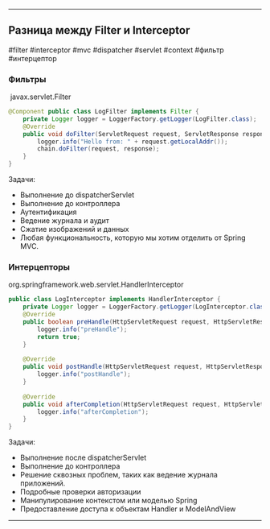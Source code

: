 
---

## Разница между Filter и Interceptor
#filter #interceptor #mvc #dispatcher #servlet #context #фильтр #интерцептор

### Фильтры
 javax.servlet.Filter
```java
@Component public class LogFilter implements Filter { 
	private Logger logger = LoggerFactory.getLogger(LogFilter.class); 
	@Override 
	public void doFilter(ServletRequest request, ServletResponse response, FilterChain chain) throws IOException, ServletException {
		logger.info("Hello from: " + request.getLocalAddr());
		chain.doFilter(request, response); 
	} 
}
```

Задачи:
- Выполнение до dispatcherServlet
- Выполнение до контроллера
- Аутентификация
- Ведение журнала и аудит
- Сжатие изображений и данных
- Любая функциональность, которую мы хотим отделить от Spring MVC.

### Интерцепторы

org.springframework.web.servlet.HandlerInterceptor
```java
public class LogInterceptor implements HandlerInterceptor {
	private Logger logger = LoggerFactory.getLogger(LogInterceptor.class);
	@Override
	public boolean preHandle(HttpServletRequest request, HttpServletResponse response, Object handler) throws Exception {
		logger.info("preHandle"); 
		return true; 
	}
	
	@Override
	public void postHandle(HttpServletRequest request, HttpServletResponse response, Object handler, ModelAndView modelAndView) throws Exception {
		logger.info("postHandle"); 
	}
	
	@Override
	public void afterCompletion(HttpServletRequest request, HttpServletResponse response, Object handler, Exception ex) throws Exception {
		logger.info("afterCompletion"); 
	} 
}
```

Задачи:
- Выполнение после dispatcherServlet
- Выполнение до контроллера
- Решение сквозных проблем, таких как ведение журнала приложений. 
- Подробные проверки авторизации 
- Манипулирование контекстом или моделью Spring
- Предоставление доступа к объектам Handler и ModelAndView

---

##
